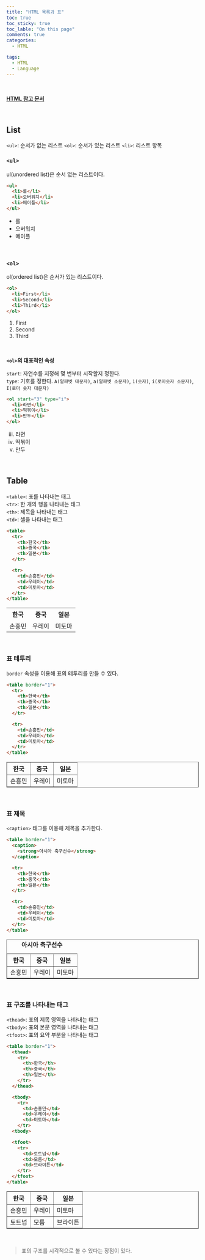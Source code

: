 ```yaml
---
title: "HTML 목록과 표"
toc: true
toc_sticky: true
toc_lable: "On this page"
comments: true
categories:
  - HTML

tags:
  - HTML
  - Language
---
```


<br>

**[HTML 참고 문서](https://wikidocs.net/160361)**

<br>

## List

`<ul>`: 순서가 없는 리스트
`<ol>`: 순서가 있는 리스트
`<li>`: 리스트 항목

### `<ul>`
ul(unordered list)은 순서 없는 리스트이다.  

```html
<ul>
  <li>롤</li>
  <li>오버워치</li>
  <li>메이플</li>
</ul>
```

<ul>
  <li>롤</li>
  <li>오버워치</li>
  <li>메이플</li>
</ul>

<br>

### `<ol>`
ol(ordered list)은 순서가 있는 리스트이다.  

```html
<ol>
  <li>First</li>
  <li>Second</li>
  <li>Third</li>
</ol>
```

<ol>
  <li>First</li>
  <li>Second</li>
  <li>Third</li>
</ol>

<br>

**`<ol>`의 대표적인 속성**

`start`: 자연수를 지정해 몇 번부터 시작할지 정한다.  
`type`: 기호를 정한다. `A(알파벳 대문자)`, `a(알파벳 소문자)`, `1(숫자)`, `i(로마숫자 소문자)`, `I(로마 숫자 대문자)`

```html
<ol start="3" type="i">
  <li>라면</li>
  <li>떡볶이</li>
  <li>만두</li>
</ol>
```

<ol start="3" type="i">
  <li>라면</li>
  <li>떡볶이</li>
  <li>만두</li>
</ol>

<br>

## Table
`<table>`: 표를 나타내는 태그  
`<tr>`: 한 개의 행을 나타내는 태그  
`<th>`: 제목을 나타내는 태그  
`<td>`: 셀을 나타내는 태그  

```html
<table>
  <tr>
    <th>한국</th>
    <th>중국</th>
    <th>일본</th>
  </tr>

  <tr>
    <td>손흥민</td>
    <td>우레이</td>
    <td>미토마</td>
  </tr>
</table>
```

<table>
  <tr>
    <th>한국</th>
    <th>중국</th>
    <th>일본</th>
  </tr>

  <tr>
    <td>손흥민</td>
    <td>우레이</td>
    <td>미토마</td>
  </tr>
</table>

<br>

### 표 테투리
`border` 속성을 이용해 표의 테투리를 만들 수 있다.  

```html
<table border="1">
  <tr>
    <th>한국</th>
    <th>중국</th>
    <th>일본</th>
  </tr>

  <tr>
    <td>손흥민</td>
    <td>우레이</td>
    <td>미토마</td>
  </tr>
</table>
```

<table border="1">
  <tr>
    <th>한국</th>
    <th>중국</th>
    <th>일본</th>
  </tr>

  <tr>
    <td>손흥민</td>
    <td>우레이</td>
    <td>미토마</td>
  </tr>
</table>

<br>

### 표 제목
`<caption>` 태그를 이용해 제목을 추가한다.  

```html
<table border="1">
  <caption>
    <strong>아시아 축구선수</strong>
  </caption>

  <tr>
    <th>한국</th>
    <th>중국</th>
    <th>일본</th>
  </tr>

  <tr>
    <td>손흥민</td>
    <td>우레이</td>
    <td>미토마</td>
  </tr>
</table>
```

<table border="1">
  <caption><strong>아시아 축구선수</strong></caption>

  <tr>
    <th>한국</th>
    <th>중국</th>
    <th>일본</th>
  </tr>

  <tr>
    <td>손흥민</td>
    <td>우레이</td>
    <td>미토마</td>
  </tr>
</table>

<br>

### 표 구조를 나타내는 태그
`<thead>`: 표의 제목 영역을 나타내는 태그  
`<tbody>`: 표의 본문 영역을 나타내는 태그  
`<tfoot>`: 표의 요약 부분을 나타내는 태그  

```html
<table border="1">
  <thead>
    <tr>
      <th>한국</th>
      <th>중국</th>
      <th>일본</th>
    </tr>
  </thead>

  <tbody>
    <tr>
      <td>손흥민</td>
      <td>우레이</td>
      <td>미토마</td>
    </tr>
  <tbody>

  <tfoot>
    <tr>
      <td>토트넘</td>
      <td>모름</td>
      <td>브라이튼</td>
    </tr>
  </tfoot>
</table>
```

<table border="1">
  <thead>
    <tr>
      <th>한국</th>
      <th>중국</th>
      <th>일본</th>
    </tr>
  </thead>

  <tbody>
    <tr>
      <td>손흥민</td>
      <td>우레이</td>
      <td>미토마</td>
    </tr>
  <tbody>

  <tfoot>
    <tr>
      <td>토트넘</td>
      <td>모름</td>
      <td>브라이튼</td>
    </tr>
  </tfoot>
</table>

<br>

> 표의 구조를 시각적으로 볼 수 있다는 장점이 있다.

<br>